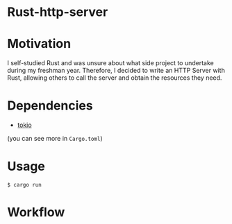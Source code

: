 # Rust-http-server

# Motivation
I self-studied Rust and was unsure about what side project to undertake during my freshman year.
Therefore, I decided to write an HTTP Server with Rust, allowing others to call the server and obtain the resources they need.

# Dependencies
* [tokio](https://crates.io/crates/tokio)

(you can see more in `Cargo.toml`)

# Usage
```shell
$ cargo run
```

# Workflow
